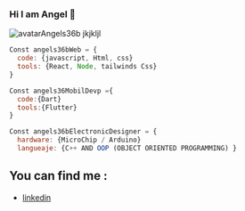 ### Hi I am Angel 👋

![avatarAngels36b](https://user-images.githubusercontent.com/40722950/215373433-0024177a-5301-436d-a52d-cd4a451b08c9.png)  jkjkljl

```js
Const angels36bWeb = {
  code: {javascript, Html, css}
  tools: {React, Node, tailwinds Css}
}

Const angels36MobilDevp ={
  code:{Dart}
  tools:{Flutter}
}

Const angels36bElectronicDesigner = {
  hardware: {MicroChip / Arduino}
  langueaje: {C++ AND OOP (OBJECT ORIENTED PROGRAMMING) }
```

## You can find me :
   - [linkedin](www.linkedin.com/in/angel-david-cantor-florez-ba3281105)

<!--
**angels36b/angels36b** is a ✨ _special_ ✨ repository because its `README.md` (this file) appears on your GitHub profile.

Here are some ideas to get you started:

- 🔭 I’m currently working on ...
- 🌱 I’m currently learning ...
- 👯 I’m looking to collaborate on ...
- 🤔 I’m looking for help with ...
- 💬 Ask me about ...
- 📫 How to reach me: ...
- 😄 Pronouns: ...
- ⚡ Fun fact: ...
-->
